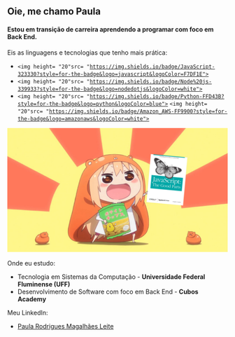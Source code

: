 ## Oie, me chamo Paula

#### Estou em transição de carreira aprendendo a programar com foco em Back End.

Eis as linguagens e tecnologias que tenho mais prática:
- <code><img height= "20"src= "https://img.shields.io/badge/JavaScript-323330?style=for-the-badge&logo=javascript&logoColor=F7DF1E"></code>
- <code><img height= "20"src= "https://img.shields.io/badge/Node%20js-339933?style=for-the-badge&logo=nodedotjs&logoColor=white"></code>
- <code><img height= "20"src= "https://img.shields.io/badge/Python-FFD43B?style=for-the-badge&logo=python&logoColor=blue"></code>
<code><img height= "20"src= "https://img.shields.io/badge/Amazon_AWS-FF9900?style=for-the-badge&logo=amazonaws&logoColor=white"></code>


<img src="anime girl javascript.png">

Onde eu estudo:
- Tecnologia em Sistemas da Computação - **Universidade Federal Fluminense (UFF)**
- Desenvolvimento de Software com foco em Back End - **Cubos Academy**

Meu LinkedIn: 
- [Paula Rodrigues Magalhães Leite](https://www.linkedin.com/in/paularml/ "Link para meu LinkedIn")
